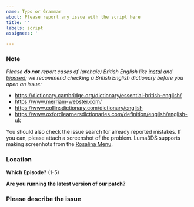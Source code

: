 ```yaml
---
name: Typo or Grammar
about: Please report any issue with the script here
title: ''
labels: script
assignees: ''

---
```


### Note

_Please **do not** report cases of (archaic) British English like [instal](https://www.merriam-webster.com/dictionary/instal) and [biassed](https://dictionary.cambridge.org/dictionary/english/biassed); we recommend checking a British English dictionary before you open an issue:_
* https://dictionary.cambridge.org/dictionary/essential-british-english/
* https://www.merriam-webster.com/
* https://www.collinsdictionary.com/dictionary/english
* https://www.oxfordlearnersdictionaries.com/definition/english/english-uk

You should also check the issue search for already reported mistakes. If you can, please attach a screenshot of the problem. Luma3DS supports making screenhots from the [Rosalina Menu](https://github.com/AuroraWright/Luma3DS/wiki/Rosalina#rosalina-menu).

### Location

**Which Episode?** (1-5)

**Are you running the latest version of our patch?**

### Please describe the issue
